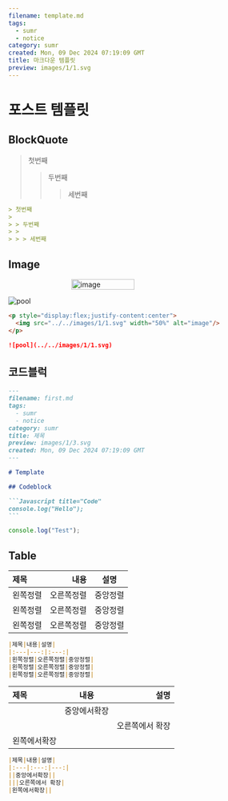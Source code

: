 ```yaml
---
filename: template.md
tags:
  - sumr
  - notice
category: sumr
created: Mon, 09 Dec 2024 07:19:09 GMT
title: 마크다운 템플릿
preview: images/1/1.svg
---
```


# 포스트 템플릿

## BlockQuote

> 첫번째
>
> > 두번째
> >
> > > 세번째

```markdown
> 첫번째
>
> > 두번째
> >
> > > 세번째
```

## Image

<p style="display:flex;justify-content:center">
  <img src="../../images/1/1.svg" width="50%" alt="image"/>
</p>

![pool](../../images/1/1.svg)

```Markdown title="Image"
<p style="display:flex;justify-content:center">
  <img src="../../images/1/1.svg" width="50%" alt="image"/>
</p>

![pool](../../images/1/1.svg)
```

## 코드블럭

````Markdown
---
filename: first.md
tags:
  - sumr
  - notice
category: sumr
title: 제목
preview: images/1/3.svg
created: Mon, 09 Dec 2024 07:19:09 GMT
---

# Template

## Codeblock

```Javascript title="Code"
console.log("Hello");
```

````

```javascript
console.log("Test");
```

<script>window.alert("Hello")</script>

## Table

| 제목     |       내용 |   설명   |
| :------- | ---------: | :------: |
| 왼쪽정렬 | 오른쪽정렬 | 중앙정렬 |
| 왼쪽정렬 | 오른쪽정렬 | 중앙정렬 |
| 왼쪽정렬 | 오른쪽정렬 | 중앙정렬 |

```Markdown title="Table"
|제목|내용|설명|
|:---|---:|:---:|
|왼쪽정렬|오른쪽정렬|중앙정렬|
|왼쪽정렬|오른쪽정렬|중앙정렬|
|왼쪽정렬|오른쪽정렬|중앙정렬|
```

| 제목         |     내용     |            설명 |
| :----------- | :----------: | --------------: |
|              | 중앙에서확장 |                 |
|              |              | 오른쪽에서 확장 |
| 왼쪽에서확장 |              |

```Markdown title="Table"
|제목|내용|설명|
|:---|:---:|---:|
||중앙에서확장||
|||오른쪽에서 확장|
|왼쪽에서확장||
```
